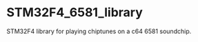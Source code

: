 STM32F4_6581_library
====================

STM32F4 library for playing chiptunes on a c64 6581 soundchip.
